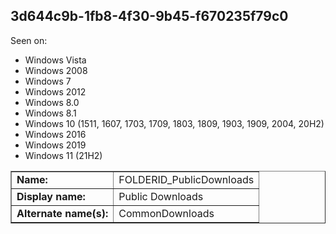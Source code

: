 ## 3d644c9b-1fb8-4f30-9b45-f670235f79c0

Seen on:
* Windows Vista
* Windows 2008
* Windows 7
* Windows 2012
* Windows 8.0
* Windows 8.1
* Windows 10 (1511, 1607, 1703, 1709, 1803, 1809, 1903, 1909, 2004, 20H2)
* Windows 2016
* Windows 2019
* Windows 11 (21H2)

<table border="1" class="docutils">
  <tbody>
    <tr>
      <td><b>Name:</b></td>
      <td>FOLDERID_PublicDownloads</td>
    </tr>
    <tr>
      <td><b>Display name:</b></td>
      <td>Public Downloads</td>
    </tr>
    <tr>
      <td><b>Alternate name(s):</b></td>
      <td>CommonDownloads</td>
    </tr>
  </tbody>
</table>

